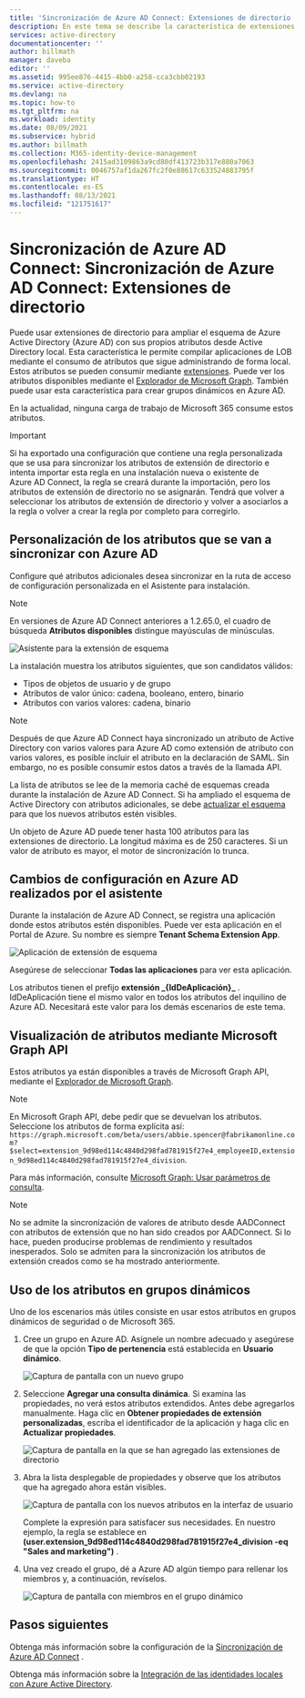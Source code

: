 ```yaml
---
title: 'Sincronización de Azure AD Connect: Extensiones de directorio | Microsoft Docs'
description: En este tema se describe la característica de extensiones de directorio en Azure AD Connect.
services: active-directory
documentationcenter: ''
author: billmath
manager: daveba
editor: ''
ms.assetid: 995ee876-4415-4bb0-a258-cca3cbb02193
ms.service: active-directory
ms.devlang: na
ms.topic: how-to
ms.tgt_pltfrm: na
ms.workload: identity
ms.date: 08/09/2021
ms.subservice: hybrid
ms.author: billmath
ms.collection: M365-identity-device-management
ms.openlocfilehash: 2415ad3109863a9cd80df413723b317e880a7063
ms.sourcegitcommit: 0046757af1da267fc2f0e88617c633524883795f
ms.translationtype: HT
ms.contentlocale: es-ES
ms.lasthandoff: 08/13/2021
ms.locfileid: "121751617"
---
```

# <a name="azure-ad-connect-sync-directory-extensions"></a>Sincronización de Azure AD Connect: Sincronización de Azure AD Connect: Extensiones de directorio
Puede usar extensiones de directorio para ampliar el esquema de Azure Active Directory (Azure AD) con sus propios atributos desde Active Directory local. Esta característica le permite compilar aplicaciones de LOB mediante el consumo de atributos que sigue administrando de forma local. Estos atributos se pueden consumir mediante [extensiones](/graph/extensibility-overview
). Puede ver los atributos disponibles mediante el [Explorador de Microsoft Graph](https://developer.microsoft.com/graph/graph-explorer). También puede usar esta característica para crear grupos dinámicos en Azure AD.

En la actualidad, ninguna carga de trabajo de Microsoft 365 consume estos atributos.

>[!IMPORTANT]
>Si ha exportado una configuración que contiene una regla personalizada que se usa para sincronizar los atributos de extensión de directorio e intenta importar esta regla en una instalación nueva o existente de Azure AD Connect, la regla se creará durante la importación, pero los atributos de extensión de directorio no se asignarán.  Tendrá que volver a seleccionar los atributos de extensión de directorio y volver a asociarlos a la regla o volver a crear la regla por completo para corregirlo.

## <a name="customize-which-attributes-to-synchronize-with-azure-ad"></a>Personalización de los atributos que se van a sincronizar con Azure AD

Configure qué atributos adicionales desea sincronizar en la ruta de acceso de configuración personalizada en el Asistente para instalación.

> [!NOTE]
> En versiones de Azure AD Connect anteriores a 1.2.65.0, el cuadro de búsqueda **Atributos disponibles** distingue mayúsculas de minúsculas.

![Asistente para la extensión de esquema](./media/how-to-connect-sync-feature-directory-extensions/extension2.png)  

La instalación muestra los atributos siguientes, que son candidatos válidos:

* Tipos de objetos de usuario y de grupo
* Atributos de valor único: cadena, booleano, entero, binario
* Atributos con varios valores: cadena, binario


>[!NOTE]
> Después de que Azure AD Connect haya sincronizado un atributo de Active Directory con varios valores para Azure AD como extensión de atributo con varios valores, es posible incluir el atributo en la declaración de SAML. Sin embargo, no es posible consumir estos datos a través de la llamada API.

La lista de atributos se lee de la memoria caché de esquemas creada durante la instalación de Azure AD Connect. Si ha ampliado el esquema de Active Directory con atributos adicionales, se debe [actualizar el esquema](how-to-connect-installation-wizard.md#refresh-directory-schema) para que los nuevos atributos estén visibles.

Un objeto de Azure AD puede tener hasta 100 atributos para las extensiones de directorio. La longitud máxima es de 250 caracteres. Si un valor de atributo es mayor, el motor de sincronización lo trunca.

## <a name="configuration-changes-in-azure-ad-made-by-the-wizard"></a>Cambios de configuración en Azure AD realizados por el asistente

Durante la instalación de Azure AD Connect, se registra una aplicación donde estos atributos estén disponibles. Puede ver esta aplicación en el Portal de Azure. Su nombre es siempre **Tenant Schema Extension App**.

![Aplicación de extensión de esquema](./media/how-to-connect-sync-feature-directory-extensions/extension3new.png)

Asegúrese de seleccionar **Todas las aplicaciones** para ver esta aplicación.

Los atributos tienen el prefijo **extensión \_{IdDeAplicación}\_** . IdDeAplicación tiene el mismo valor en todos los atributos del inquilino de Azure AD. Necesitará este valor para los demás escenarios de este tema.

## <a name="viewing-attributes-using-the-microsoft-graph-api"></a>Visualización de atributos mediante Microsoft Graph API

Estos atributos ya están disponibles a través de Microsoft Graph API, mediante el [Explorador de Microsoft Graph](https://developer.microsoft.com/graph/graph-explorer#).

>[!NOTE]
> En Microsoft Graph API, debe pedir que se devuelvan los atributos. Seleccione los atributos de forma explícita así: `https://graph.microsoft.com/beta/users/abbie.spencer@fabrikamonline.com?$select=extension_9d98ed114c4840d298fad781915f27e4_employeeID,extension_9d98ed114c4840d298fad781915f27e4_division`.
>
> Para más información, consulte [Microsoft Graph: Usar parámetros de consulta](/graph/query-parameters#select-parameter).

>[!NOTE]
> No se admite la sincronización de valores de atributo desde AADConnect con atributos de extensión que no han sido creados por AADConnect. Si lo hace, pueden producirse problemas de rendimiento y resultados inesperados. Solo se admiten para la sincronización los atributos de extensión creados como se ha mostrado anteriormente.

## <a name="use-the-attributes-in-dynamic-groups"></a>Uso de los atributos en grupos dinámicos

Uno de los escenarios más útiles consiste en usar estos atributos en grupos dinámicos de seguridad o de Microsoft 365.

1. Cree un grupo en Azure AD. Asígnele un nombre adecuado y asegúrese de que la opción **Tipo de pertenencia** está establecida en **Usuario dinámico**.

   ![Captura de pantalla con un nuevo grupo](./media/how-to-connect-sync-feature-directory-extensions/dynamicgroup1.png)

2. Seleccione **Agregar una consulta dinámica**. Si examina las propiedades, no verá estos atributos extendidos. Antes debe agregarlos manualmente. Haga clic en **Obtener propiedades de extensión personalizadas**, escriba el identificador de la aplicación y haga clic en **Actualizar propiedades**.

   ![Captura de pantalla en la que se han agregado las extensiones de directorio](./media/how-to-connect-sync-feature-directory-extensions/dynamicgroup2.png) 

3. Abra la lista desplegable de propiedades y observe que los atributos que ha agregado ahora están visibles.

   ![Captura de pantalla con los nuevos atributos en la interfaz de usuario](./media/how-to-connect-sync-feature-directory-extensions/dynamicgroup3.png)

   Complete la expresión para satisfacer sus necesidades. En nuestro ejemplo, la regla se establece en **(user.extension_9d98ed114c4840d298fad781915f27e4_division -eq "Sales and marketing")** .

4. Una vez creado el grupo, dé a Azure AD algún tiempo para rellenar los miembros y, a continuación, revíselos.

   ![Captura de pantalla con miembros en el grupo dinámico](./media/how-to-connect-sync-feature-directory-extensions/dynamicgroup4.png)  

## <a name="next-steps"></a>Pasos siguientes
Obtenga más información sobre la configuración de la [Sincronización de Azure AD Connect](how-to-connect-sync-whatis.md) .

Obtenga más información sobre la [Integración de las identidades locales con Azure Active Directory](whatis-hybrid-identity.md).
